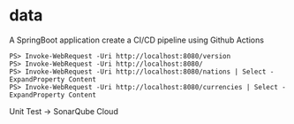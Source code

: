 # data
A SpringBoot application create a CI/CD pipeline using Github Actions

```
PS> Invoke-WebRequest -Uri http://localhost:8080/version
PS> Invoke-WebRequest -Uri http://localhost:8080/
PS> Invoke-WebRequest -Uri http://localhost:8080/nations | Select -ExpandProperty Content
PS> Invoke-WebRequest -Uri http://localhost:8080/currencies | Select -ExpandProperty Content

````

Unit Test -> SonarQube Cloud 
